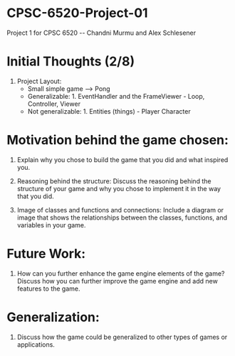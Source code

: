 # CPSC-6520-Project-01
Project 1 for CPSC 6520 -- Chandni Murmu and Alex Schlesener

# Initial Thoughts (2/8)
1. Project Layout:
    - Small simple game --> Pong
    - Generalizable:
            1. EventHandler and the FrameViewer
                - Loop, Controller, Viewer
    - Not generalizable:
            1. Entities (things)
                - Player Character

# Motivation behind the game chosen: 
1. Explain why you chose to build the game that you did and what inspired you.

2. Reasoning behind the structure: Discuss the reasoning behind the structure of your game and why you chose to implement it in the way that you did.

3. Image of classes and functions and connections: Include a diagram or image that shows the relationships between the classes, functions, and variables in your game.

# Future Work:
1. How can you further enhance the game engine elements of the game? Discuss how you can further improve the game engine and add new features to the game.

# Generalization: 
1. Discuss how the game could be generalized to other types of games or applications.

